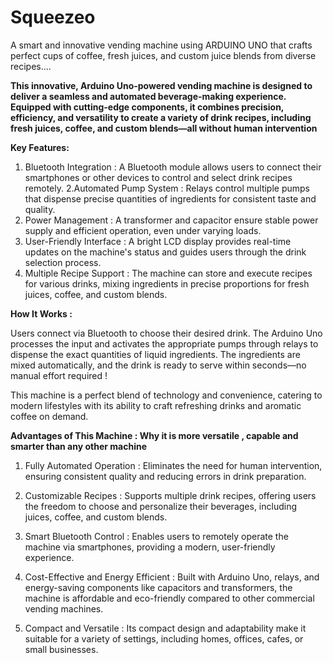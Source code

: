 # Squeezeo
A smart and innovative vending machine using ARDUINO UNO that crafts perfect cups of coffee, fresh juices, and custom juice blends from diverse recipes....

**This innovative, Arduino Uno-powered vending machine is designed to deliver a seamless and automated beverage-making experience. Equipped with cutting-edge components, it combines precision, efficiency, and versatility to create a variety of drink recipes, including fresh juices, coffee, and custom blends—all without human intervention**

**Key Features:**

1. Bluetooth Integration : A Bluetooth module allows users to connect their smartphones or other devices to control and select drink recipes remotely.
2.Automated Pump System : Relays control multiple pumps that dispense precise quantities of ingredients for consistent taste and quality.
3. Power Management : A transformer and capacitor ensure stable power supply and efficient operation, even under varying loads.
4. User-Friendly Interface : A bright LCD display provides real-time updates on the machine's status and guides users through the drink selection process.
5. Multiple Recipe Support : The machine can store and execute recipes for various drinks, mixing ingredients in precise proportions for fresh juices, coffee, and custom blends.

**How It Works :**

Users connect via Bluetooth to choose their desired drink.
The Arduino Uno processes the input and activates the appropriate pumps through relays to dispense the exact quantities of liquid ingredients.
The ingredients are mixed automatically, and the drink is ready to serve within seconds—no manual effort required !

This machine is a perfect blend of technology and convenience, catering to modern lifestyles with its ability to craft refreshing drinks and aromatic coffee on demand.

**Advantages of This Machine : Why it is more versatile , capable and smarter than any other machine**

1. Fully Automated Operation : Eliminates the need for human intervention, ensuring consistent quality and reducing errors in drink preparation.

2. Customizable Recipes : Supports multiple drink recipes, offering users the freedom to choose and personalize their beverages, including juices, coffee, and custom blends.

3. Smart Bluetooth Control : Enables users to remotely operate the machine via smartphones, providing a modern, user-friendly experience.

4. Cost-Effective and Energy Efficient : Built with Arduino Uno, relays, and energy-saving components like capacitors and transformers, the machine is affordable and eco-friendly compared to other commercial vending machines.

5. Compact and Versatile : Its compact design and adaptability make it suitable for a variety of settings, including homes, offices, cafes, or small businesses.
